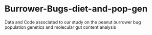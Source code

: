 # Burrower-Bugs-diet-and-pop-gen
 Data and Code associated to our study on the peanut burrower bug population genetics and molecular gut content analysis
